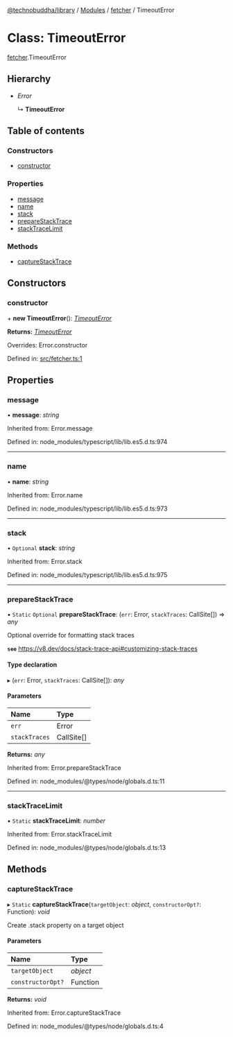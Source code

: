 [@technobuddha/library](../../README.md) / [Modules](../Modules.md) / [fetcher](../modules/fetcher.md) / TimeoutError

# Class: TimeoutError

[fetcher](../modules/fetcher.md).TimeoutError

## Hierarchy

- *Error*

  ↳ **TimeoutError**

## Table of contents

### Constructors

- [constructor](fetcher.timeouterror.md#constructor)

### Properties

- [message](fetcher.timeouterror.md#message)
- [name](fetcher.timeouterror.md#name)
- [stack](fetcher.timeouterror.md#stack)
- [prepareStackTrace](fetcher.timeouterror.md#preparestacktrace)
- [stackTraceLimit](fetcher.timeouterror.md#stacktracelimit)

### Methods

- [captureStackTrace](fetcher.timeouterror.md#capturestacktrace)

## Constructors

### constructor

\+ **new TimeoutError**(): [*TimeoutError*](fetcher.timeouterror.md)

**Returns:** [*TimeoutError*](fetcher.timeouterror.md)

Overrides: Error.constructor

Defined in: [src/fetcher.ts:1](https://github.com/technobuddha/hill.software/blob/65b5e5d/packages/library/src/fetcher.ts#L1)

## Properties

### message

• **message**: *string*

Inherited from: Error.message

Defined in: node_modules/typescript/lib/lib.es5.d.ts:974

___

### name

• **name**: *string*

Inherited from: Error.name

Defined in: node_modules/typescript/lib/lib.es5.d.ts:973

___

### stack

• `Optional` **stack**: *string*

Inherited from: Error.stack

Defined in: node_modules/typescript/lib/lib.es5.d.ts:975

___

### prepareStackTrace

▪ `Static` `Optional` **prepareStackTrace**: (`err`: Error, `stackTraces`: CallSite[]) => *any*

Optional override for formatting stack traces

**`see`** https://v8.dev/docs/stack-trace-api#customizing-stack-traces

#### Type declaration

▸ (`err`: Error, `stackTraces`: CallSite[]): *any*

#### Parameters

| Name | Type |
| :------ | :------ |
| `err` | Error |
| `stackTraces` | CallSite[] |

**Returns:** *any*

Inherited from: Error.prepareStackTrace

Defined in: node_modules/@types/node/globals.d.ts:11

___

### stackTraceLimit

▪ `Static` **stackTraceLimit**: *number*

Inherited from: Error.stackTraceLimit

Defined in: node_modules/@types/node/globals.d.ts:13

## Methods

### captureStackTrace

▸ `Static` **captureStackTrace**(`targetObject`: *object*, `constructorOpt?`: Function): *void*

Create .stack property on a target object

#### Parameters

| Name | Type |
| :------ | :------ |
| `targetObject` | *object* |
| `constructorOpt?` | Function |

**Returns:** *void*

Inherited from: Error.captureStackTrace

Defined in: node_modules/@types/node/globals.d.ts:4
